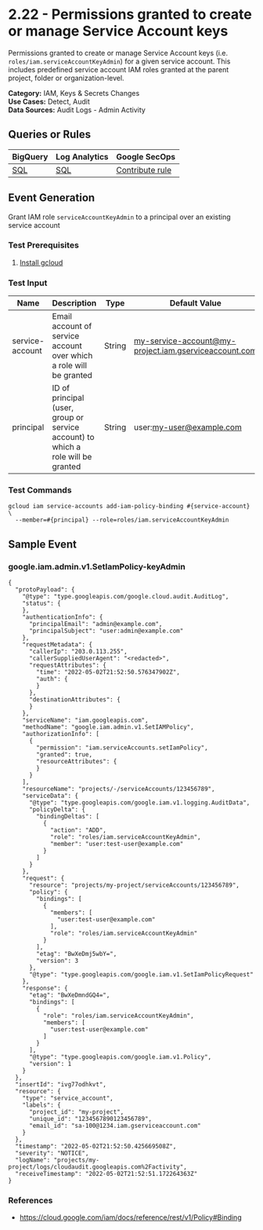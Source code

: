 # 2.22 - Permissions granted to create or manage Service Account keys
Permissions granted to create or manage Service Account keys (i.e. `roles/iam.serviceAccountKeyAdmin`)
for a given service account. This includes predefined service account
IAM roles granted at the parent project, folder or organization-level.


**Category:** IAM, Keys & Secrets Changes
</br>
**Use Cases:** Detect, Audit
</br>
**Data Sources:** Audit Logs - Admin Activity
</br>



## Queries or Rules
BigQuery  | Log Analytics | Google SecOps
--- | --- | ---
[SQL](../../backends/bigquery/sql/2_22_permissions_granted_to_create_SA_keys.sql) | [SQL](../../backends/log_analytics/sql/2_22_permissions_granted_to_create_SA_keys.sql) | [Contribute rule](../../CONTRIBUTING.md)

## Event Generation

Grant IAM role `serviceAccountKeyAdmin` to a principal over an existing service account





### Test Prerequisites
1. [Install gcloud](https://cloud.google.com/sdk/docs/install)


### Test Input
| Name | Description | Type | Default Value |
|------|-------------|------|---------------|
| service-account | Email account of service account over which a role will be granted | String | my-service-account@my-project.iam.gserviceaccount.com|
| principal | ID of principal (user, group or service account) to which a role will be granted | String | user:my-user@example.com|

### Test Commands
```
gcloud iam service-accounts add-iam-policy-binding #{service-account} \
  --member=#{principal} --role=roles/iam.serviceAccountKeyAdmin
```



## Sample Event


### google.iam.admin.v1.SetIamPolicy-keyAdmin
```
{
  "protoPayload": {
    "@type": "type.googleapis.com/google.cloud.audit.AuditLog",
    "status": {
    },
    "authenticationInfo": {
      "principalEmail": "admin@example.com",
      "principalSubject": "user:admin@example.com"
    },
    "requestMetadata": {
      "callerIp": "203.0.113.255",
      "callerSuppliedUserAgent": "<redacted>",
      "requestAttributes": {
        "time": "2022-05-02T21:52:50.576347902Z",
        "auth": {
        }
      },
      "destinationAttributes": {
      }
    },
    "serviceName": "iam.googleapis.com",
    "methodName": "google.iam.admin.v1.SetIAMPolicy",
    "authorizationInfo": [
      {
        "permission": "iam.serviceAccounts.setIamPolicy",
        "granted": true,
        "resourceAttributes": {
        }
      }
    ],
    "resourceName": "projects/-/serviceAccounts/123456789",
    "serviceData": {
      "@type": "type.googleapis.com/google.iam.v1.logging.AuditData",
      "policyDelta": {
        "bindingDeltas": [
          {
            "action": "ADD",
            "role": "roles/iam.serviceAccountKeyAdmin",
            "member": "user:test-user@example.com"
          }
        ]
      }
    },
    "request": {
      "resource": "projects/my-project/serviceAccounts/123456789",
      "policy": {
        "bindings": [
          {
            "members": [
              "user:test-user@example.com"
            ],
            "role": "roles/iam.serviceAccountKeyAdmin"
          }
        ],
        "etag": "BwXeDmj5wbY=",
        "version": 3
      },
      "@type": "type.googleapis.com/google.iam.v1.SetIamPolicyRequest"
    },
    "response": {
      "etag": "BwXeDmndGQ4=",
      "bindings": [
        {
          "role": "roles/iam.serviceAccountKeyAdmin",
          "members": [
            "user:test-user@example.com"
          ]
        }
      ],
      "@type": "type.googleapis.com/google.iam.v1.Policy",
      "version": 1
    }
  },
  "insertId": "ivg77odhkvt",
  "resource": {
    "type": "service_account",
    "labels": {
      "project_id": "my-project",
      "unique_id": "1234567890123456789",
      "email_id": "sa-100@1234.iam.gserviceaccount.com"
    }
  },
  "timestamp": "2022-05-02T21:52:50.425669508Z",
  "severity": "NOTICE",
  "logName": "projects/my-project/logs/cloudaudit.googleapis.com%2Factivity",
  "receiveTimestamp": "2022-05-02T21:52:51.172264363Z"
}
```



### References
- https://cloud.google.com/iam/docs/reference/rest/v1/Policy#Binding
    
